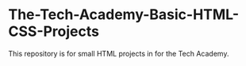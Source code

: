 # The-Tech-Academy-Basic-HTML-CSS-Projects
This repository is for small HTML projects in for the Tech Academy.
